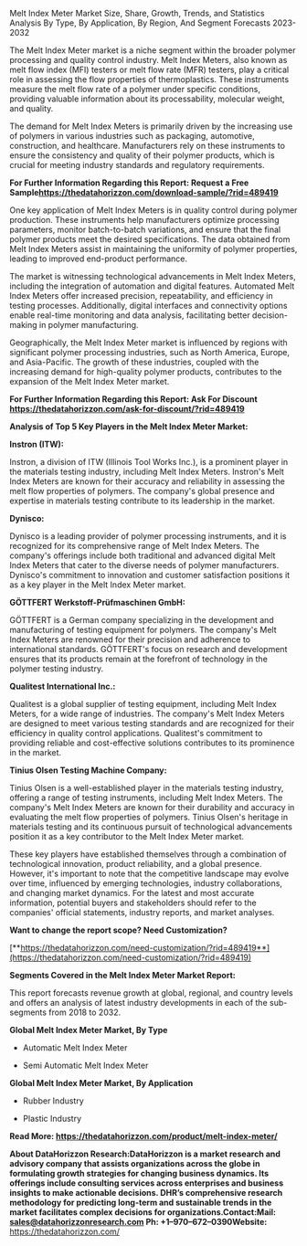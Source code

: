 Melt Index Meter Market Size, Share, Growth, Trends, and Statistics
Analysis By Type, By Application, By Region, And Segment Forecasts
2023-2032

The Melt Index Meter market is a niche segment within the broader
polymer processing and quality control industry. Melt Index Meters, also
known as melt flow index (MFI) testers or melt flow rate (MFR) testers,
play a critical role in assessing the flow properties of thermoplastics.
These instruments measure the melt flow rate of a polymer under specific
conditions, providing valuable information about its processability,
molecular weight, and quality.

The demand for Melt Index Meters is primarily driven by the increasing
use of polymers in various industries such as packaging, automotive,
construction, and healthcare. Manufacturers rely on these instruments to
ensure the consistency and quality of their polymer products, which is
crucial for meeting industry standards and regulatory requirements.

**For Further Information Regarding this Report: Request a Free
Sample<https://thedatahorizzon.com/download-sample/?rid=489419>**

One key application of Melt Index Meters is in quality control during
polymer production. These instruments help manufacturers optimize
processing parameters, monitor batch-to-batch variations, and ensure
that the final polymer products meet the desired specifications. The
data obtained from Melt Index Meters assist in maintaining the
uniformity of polymer properties, leading to improved end-product
performance.

The market is witnessing technological advancements in Melt Index
Meters, including the integration of automation and digital features.
Automated Melt Index Meters offer increased precision, repeatability,
and efficiency in testing processes. Additionally, digital interfaces
and connectivity options enable real-time monitoring and data analysis,
facilitating better decision-making in polymer manufacturing.

Geographically, the Melt Index Meter market is influenced by regions
with significant polymer processing industries, such as North America,
Europe, and Asia-Pacific. The growth of these industries, coupled with
the increasing demand for high-quality polymer products, contributes to
the expansion of the Melt Index Meter market.

**For Further Information Regarding this Report: Ask For Discount
<https://thedatahorizzon.com/ask-for-discount/?rid=489419>**

**Analysis of Top 5 Key Players in the Melt Index Meter Market:**

**Instron (ITW):**

Instron, a division of ITW (Illinois Tool Works Inc.), is a prominent
player in the materials testing industry, including Melt Index Meters.
Instron's Melt Index Meters are known for their accuracy and reliability
in assessing the melt flow properties of polymers. The company's global
presence and expertise in materials testing contribute to its leadership
in the market.

**Dynisco:**

Dynisco is a leading provider of polymer processing instruments, and it
is recognized for its comprehensive range of Melt Index Meters. The
company's offerings include both traditional and advanced digital Melt
Index Meters that cater to the diverse needs of polymer manufacturers.
Dynisco's commitment to innovation and customer satisfaction positions
it as a key player in the Melt Index Meter market.

**GÖTTFERT Werkstoff-Prüfmaschinen GmbH:**

GÖTTFERT is a German company specializing in the development and
manufacturing of testing equipment for polymers. The company's Melt
Index Meters are renowned for their precision and adherence to
international standards. GÖTTFERT's focus on research and development
ensures that its products remain at the forefront of technology in the
polymer testing industry.

**Qualitest International Inc.:**

Qualitest is a global supplier of testing equipment, including Melt
Index Meters, for a wide range of industries. The company's Melt Index
Meters are designed to meet various testing standards and are recognized
for their efficiency in quality control applications. Qualitest's
commitment to providing reliable and cost-effective solutions
contributes to its prominence in the market.

**Tinius Olsen Testing Machine Company:**

Tinius Olsen is a well-established player in the materials testing
industry, offering a range of testing instruments, including Melt Index
Meters. The company's Melt Index Meters are known for their durability
and accuracy in evaluating the melt flow properties of polymers. Tinius
Olsen's heritage in materials testing and its continuous pursuit of
technological advancements position it as a key contributor to the Melt
Index Meter market.

These key players have established themselves through a combination of
technological innovation, product reliability, and a global presence.
However, it's important to note that the competitive landscape may
evolve over time, influenced by emerging technologies, industry
collaborations, and changing market dynamics. For the latest and most
accurate information, potential buyers and stakeholders should refer to
the companies' official statements, industry reports, and market
analyses.

**Want to change the report scope? Need Customization?**

[**https://thedatahorizzon.com/need-customization/?rid=489419**](https://thedatahorizzon.com/need-customization/?rid=489419)

**Segments Covered in the Melt Index Meter Market Report:**

This report forecasts revenue growth at global, regional, and country
levels and offers an analysis of latest industry developments in each of
the sub-segments from 2018 to 2032.

**Global Melt Index Meter Market, By Type**

-   Automatic Melt Index Meter

-   Semi Automatic Melt Index Meter

**Global Melt Index Meter Market, By Application**

-   Rubber Industry

-   Plastic Industry

**Read More: <https://thedatahorizzon.com/product/melt-index-meter/>**

**About DataHorizzon Research:**DataHorizzon is a market research and
advisory company that assists organizations across the globe in
formulating growth strategies for changing business dynamics. Its
offerings include consulting services across enterprises and business
insights to make actionable decisions. DHR’s comprehensive research
methodology for predicting long-term and sustainable trends in the
market facilitates complex decisions for organizations.**Contact:Mail:**
<sales@datahorizzonresearch.com> **Ph:** +1–970–672–0390**Website:**
<https://thedatahorizzon.com/>
